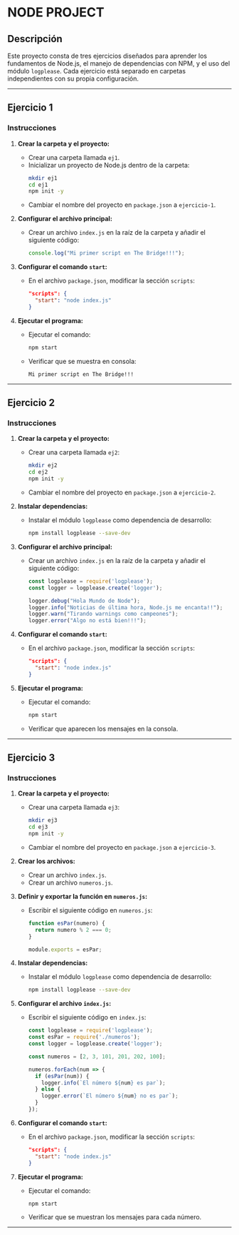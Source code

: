 # NODE PROJECT

## Descripción
Este proyecto consta de tres ejercicios diseñados para aprender los fundamentos de Node.js, el manejo de dependencias con NPM, y el uso del módulo `logplease`. Cada ejercicio está separado en carpetas independientes con su propia configuración.

---

## Ejercicio 1

### Instrucciones
1. **Crear la carpeta y el proyecto:**
   - Crear una carpeta llamada `ej1`.
   - Inicializar un proyecto de Node.js dentro de la carpeta:
     ```bash
     mkdir ej1
     cd ej1
     npm init -y
     ```
   - Cambiar el nombre del proyecto en `package.json` a `ejercicio-1`.

2. **Configurar el archivo principal:**
   - Crear un archivo `index.js` en la raíz de la carpeta y añadir el siguiente código:
     ```javascript
     console.log("Mi primer script en The Bridge!!!");
     ```

3. **Configurar el comando `start`:**
   - En el archivo `package.json`, modificar la sección `scripts`:
     ```json
     "scripts": {
       "start": "node index.js"
     }
     ```

4. **Ejecutar el programa:**
   - Ejecutar el comando:
     ```bash
     npm start
     ```
   - Verificar que se muestra en consola:
     ```
     Mi primer script en The Bridge!!!
     ```

---

## Ejercicio 2

### Instrucciones
1. **Crear la carpeta y el proyecto:**
   - Crear una carpeta llamada `ej2`:
     ```bash
     mkdir ej2
     cd ej2
     npm init -y
     ```
   - Cambiar el nombre del proyecto en `package.json` a `ejercicio-2`.

2. **Instalar dependencias:**
   - Instalar el módulo `logplease` como dependencia de desarrollo:
     ```bash
     npm install logplease --save-dev
     ```

3. **Configurar el archivo principal:**
   - Crear un archivo `index.js` en la raíz de la carpeta y añadir el siguiente código:
     ```javascript
     const logplease = require('logplease');
     const logger = logplease.create('logger');

     logger.debug("Hola Mundo de Node");
     logger.info("Noticias de última hora, Node.js me encanta!!");
     logger.warn("Tirando warnings como campeones");
     logger.error("Algo no está bien!!!");
     ```

4. **Configurar el comando `start`:**
   - En el archivo `package.json`, modificar la sección `scripts`:
     ```json
     "scripts": {
       "start": "node index.js"
     }
     ```

5. **Ejecutar el programa:**
   - Ejecutar el comando:
     ```bash
     npm start
     ```
   - Verificar que aparecen los mensajes en la consola.

---

## Ejercicio 3

### Instrucciones
1. **Crear la carpeta y el proyecto:**
   - Crear una carpeta llamada `ej3`:
     ```bash
     mkdir ej3
     cd ej3
     npm init -y
     ```
   - Cambiar el nombre del proyecto en `package.json` a `ejercicio-3`.

2. **Crear los archivos:**
   - Crear un archivo `index.js`.
   - Crear un archivo `numeros.js`.

3. **Definir y exportar la función en `numeros.js`:**
   - Escribir el siguiente código en `numeros.js`:
     ```javascript
     function esPar(numero) {
       return numero % 2 === 0;
     }

     module.exports = esPar;
     ```

4. **Instalar dependencias:**
   - Instalar el módulo `logplease` como dependencia de desarrollo:
     ```bash
     npm install logplease --save-dev
     ```

5. **Configurar el archivo `index.js`:**
   - Escribir el siguiente código en `index.js`:
     ```javascript
     const logplease = require('logplease');
     const esPar = require('./numeros');
     const logger = logplease.create('logger');

     const numeros = [2, 3, 101, 201, 202, 100];

     numeros.forEach(num => {
       if (esPar(num)) {
         logger.info(`El número ${num} es par`);
       } else {
         logger.error(`El número ${num} no es par`);
       }
     });
     ```

6. **Configurar el comando `start`:**
   - En el archivo `package.json`, modificar la sección `scripts`:
     ```json
     "scripts": {
       "start": "node index.js"
     }
     ```

7. **Ejecutar el programa:**
   - Ejecutar el comando:
     ```bash
     npm start
     ```
   - Verificar que se muestran los mensajes para cada número.

---
